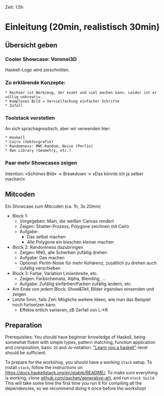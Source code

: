 Zeit: 1.5h

Einleitung (20min, realistisch 30min)
=====================================



Übersicht geben
---------------



### Cooler Showcase: Voronoi3D

Haskell-Logo wird zerschnitten.



### Zu erklärende Konzepte:

    * Rechner ist Werkzeug, der exakt und viel machen kann. Leider ist er völlig unkreativ.
    * Komplexes Bild = Vervielfachung einfacher Schritte
    * Zufall



### Toolstack vorstellen

An sich sprachagnostisch, aber wir verwenden hier:

    * Haskell
    * Cairo (Vektorgrafik)
    * Randomness: MWC-Random, Noise (Perlin)
    * Own Library (Geometry, etc.)

### Paar mehr Showcases zeigen

Intention: »Schönes Bild« -> Breakdown -> »Das könnte ich ja selber machen!«



Mitcoden
--------



Ein Showcase zum Mitcoden (ca. 1h, 3x 20min)
* Block 1:
    * Vorgegeben: Main, die weißen Canvas rendert
    * Zeigen: Shatter-Prozess, Polygone zeichnen mit Cairo
    * Aufgabe:
        * Das selbst machen
        * Alle Polygone ein bisschen kleiner machen
* Block 2: Randomness dazubringen
    * Zeigen: RNG, alle Scherben zufällig drehen
    * Aufgabe: Das machen
    * Optional: Perlin-Noise für mehr Kohärenz, zusätlich zu drehen auch zufällig verschieben
* Block 3: Farbe, Variation Liniienbreite, etc.
    * Zeigen: Farbschemata, Alpha, Blending, …
    * Aufgabe: Zufällig einfärben/Farben zufällig ändern, etc.
* Am Ende von jedem Block: Show&Tell, Bilder irgendwo einsenden und zeigen
* Letzte 5min, falls Zeit: Mögliche weitere Ideen, wie man das Beispiel noch fortsetzen kann
    * Effekte örtlich variieren, zB Zerfall von L->R



Preparation
--------------------------------------------------------------------------------

Prerequisites: You should have beginner knowledge of Haskell, being somewhat fluent with simple types, pattern matching, function application and composition, basic `IO` and `do`-notation. ["Learn you a haskell"](http://learnyouahaskell.com/)-level should be sufficient.

To prepare for the workshop, you should have a working `stack` setup. To install `stack`, follow the instructions on https://docs.haskellstack.org/en/stable/README/. To make sure everything is working, clone [github.com/quchen/generative-art](https://github.com/quchen/generative-art), and run `stack build`. This will take some time the first time you run it for compiling all the dependencies, so we recommend doing it once before the workshop!
